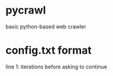 # pycrawl
basic python-based web crawler

# config.txt format
line 1: iterations before asking to continue

